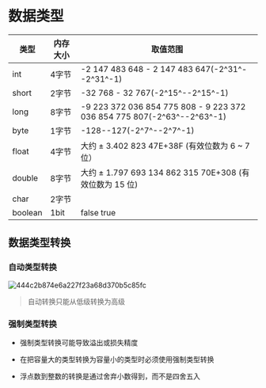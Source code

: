 # 数据类型

| 类型    | 内存大小 | 取值范围                                                     |
| ------- | -------- | ------------------------------------------------------------ |
| int     | 4字节    | -2 147 483 648 - 2 147 483 647(-2^31^--2^31^-1)              |
| short   | 2字节    | -32 768 - 32 767(-2^15^--2^15^-1)                            |
| long    | 8字节    | -9 223 372 036 854 775 808 - 9 223 372 036 854 775 807(-2^63^--2^63^-1) |
| byte    | 1字节    | -128--127(-2^7^--2^7^-1)                                     |
| float   | 4字节    | 大约 ± 3.402 823 47E+38F (有效位数为 6 ~ 7 位）              |
| double  | 8字节    | 大约 ± 1.797 693 134 862 315 70E+308 (有效位数为 15 位)      |
| char    | 2字节    |                                                              |
| boolean | 1bit     | false true                                                   |

## 数据类型转换

### 自动类型转换

![444c2b874e6a227f23a68d370b5c85fc](https://raw.githubusercontent.com/bitchigo/msImg/main/20210706051300.png)

> 自动转换只能从低级转换为高级

### 强制类型转换

- 强制类型转换可能导致溢出或损失精度

- 在把容量大的类型转换为容量小的类型时必须使用强制类型转换

- 浮点数到整数的转换是通过舍弃小数得到，而不是四舍五入